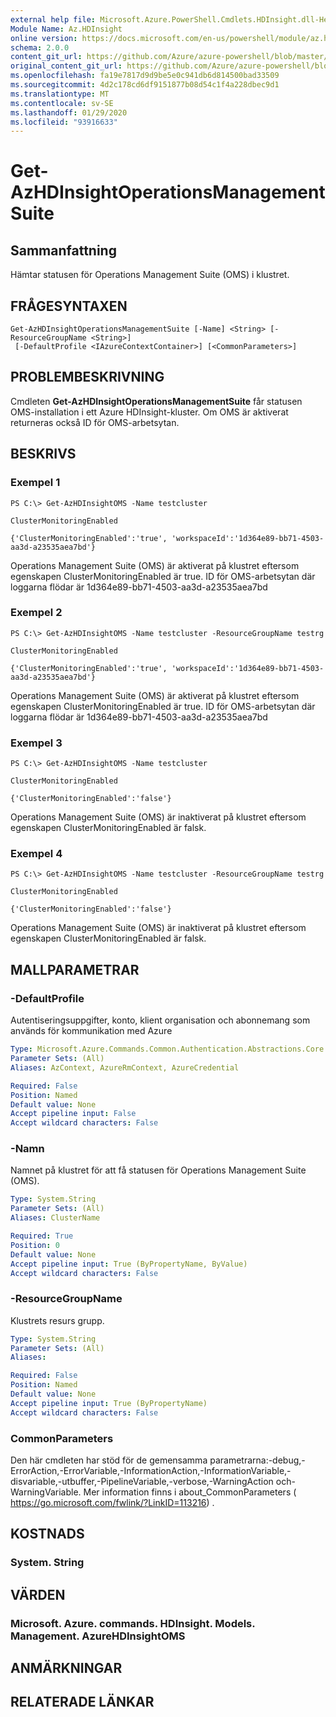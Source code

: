 ```yaml
---
external help file: Microsoft.Azure.PowerShell.Cmdlets.HDInsight.dll-Help.xml
Module Name: Az.HDInsight
online version: https://docs.microsoft.com/en-us/powershell/module/az.hdinsight/get-azhdinsightoperationsmanagementsuite
schema: 2.0.0
content_git_url: https://github.com/Azure/azure-powershell/blob/master/src/HDInsight/HDInsight/help/Get-AzHDInsightOperationsManagementSuite.md
original_content_git_url: https://github.com/Azure/azure-powershell/blob/master/src/HDInsight/HDInsight/help/Get-AzHDInsightOperationsManagementSuite.md
ms.openlocfilehash: fa19e7817d9d9be5e0c941db6d814500bad33509
ms.sourcegitcommit: 4d2c178cd6df9151877b08d54c1f4a228dbec9d1
ms.translationtype: MT
ms.contentlocale: sv-SE
ms.lasthandoff: 01/29/2020
ms.locfileid: "93916633"
---
```

# Get-AzHDInsightOperationsManagementSuite

## Sammanfattning
Hämtar statusen för Operations Management Suite (OMS) i klustret.

## FRÅGESYNTAXEN

```
Get-AzHDInsightOperationsManagementSuite [-Name] <String> [-ResourceGroupName <String>]
 [-DefaultProfile <IAzureContextContainer>] [<CommonParameters>]
```

## PROBLEMBESKRIVNING
Cmdleten **Get-AzHDInsightOperationsManagementSuite** får statusen OMS-installation i ett Azure HDInsight-kluster. Om OMS är aktiverat returneras också ID för OMS-arbetsytan.

## BESKRIVS

### Exempel 1
```
PS C:\> Get-AzHDInsightOMS -Name testcluster

ClusterMonitoringEnabled

{'ClusterMonitoringEnabled':'true', 'workspaceId':'1d364e89-bb71-4503-aa3d-a23535aea7bd'}
```

Operations Management Suite (OMS) är aktiverat på klustret eftersom egenskapen ClusterMonitoringEnabled är true. ID för OMS-arbetsytan där loggarna flödar är 1d364e89-bb71-4503-aa3d-a23535aea7bd

### Exempel 2
```
PS C:\> Get-AzHDInsightOMS -Name testcluster -ResourceGroupName testrg

ClusterMonitoringEnabled

{'ClusterMonitoringEnabled':'true', 'workspaceId':'1d364e89-bb71-4503-aa3d-a23535aea7bd'}
```

Operations Management Suite (OMS) är aktiverat på klustret eftersom egenskapen ClusterMonitoringEnabled är true. ID för OMS-arbetsytan där loggarna flödar är 1d364e89-bb71-4503-aa3d-a23535aea7bd

### Exempel 3
```
PS C:\> Get-AzHDInsightOMS -Name testcluster

ClusterMonitoringEnabled

{'ClusterMonitoringEnabled':'false'}
```

Operations Management Suite (OMS) är inaktiverat på klustret eftersom egenskapen ClusterMonitoringEnabled är falsk.

### Exempel 4
```
PS C:\> Get-AzHDInsightOMS -Name testcluster -ResourceGroupName testrg

ClusterMonitoringEnabled

{'ClusterMonitoringEnabled':'false'}
```

Operations Management Suite (OMS) är inaktiverat på klustret eftersom egenskapen ClusterMonitoringEnabled är falsk.

## MALLPARAMETRAR

### -DefaultProfile
Autentiseringsuppgifter, konto, klient organisation och abonnemang som används för kommunikation med Azure

```yaml
Type: Microsoft.Azure.Commands.Common.Authentication.Abstractions.Core.IAzureContextContainer
Parameter Sets: (All)
Aliases: AzContext, AzureRmContext, AzureCredential

Required: False
Position: Named
Default value: None
Accept pipeline input: False
Accept wildcard characters: False
```

### -Namn
Namnet på klustret för att få statusen för Operations Management Suite (OMS).

```yaml
Type: System.String
Parameter Sets: (All)
Aliases: ClusterName

Required: True
Position: 0
Default value: None
Accept pipeline input: True (ByPropertyName, ByValue)
Accept wildcard characters: False
```

### -ResourceGroupName
Klustrets resurs grupp.

```yaml
Type: System.String
Parameter Sets: (All)
Aliases:

Required: False
Position: Named
Default value: None
Accept pipeline input: True (ByPropertyName)
Accept wildcard characters: False
```

### CommonParameters
Den här cmdleten har stöd för de gemensamma parametrarna:-debug,-ErrorAction,-ErrorVariable,-InformationAction,-InformationVariable,-disvariable,-utbuffer,-PipelineVariable,-verbose,-WarningAction och-WarningVariable. Mer information finns i about_CommonParameters ( https://go.microsoft.com/fwlink/?LinkID=113216) .

## KOSTNADS

### System. String

## VÄRDEN

### Microsoft. Azure. commands. HDInsight. Models. Management. AzureHDInsightOMS

## ANMÄRKNINGAR

## RELATERADE LÄNKAR
